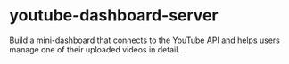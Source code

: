 # youtube-dashboard-server
Build a mini-dashboard that connects to the YouTube API and helps users manage one of their uploaded videos in detail.
